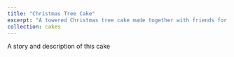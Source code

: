 ```yaml
---
title: "Christmas Tree Cake"
excerpt: "A towered Christmas tree cake made together with friends for Christmas Eve 1<br/><img src='/images/cakes/cake6.jpg'>"
collection: cakes
---
```


A story and description of this cake